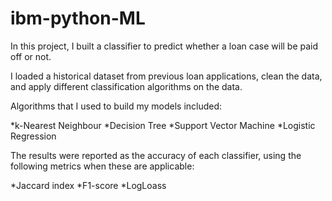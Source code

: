 # ibm-python-ML
In this project, I built a classifier to predict whether a loan case will be paid off or not.

I loaded a historical dataset from previous loan applications, clean the data, and apply different classification algorithms on the data. 

Algorithms that I used to build my models included:

*k-Nearest Neighbour
*Decision Tree
*Support Vector Machine
*Logistic Regression

The results were reported as the accuracy of each classifier, using the following metrics when these are applicable:

*Jaccard index
*F1-score
*LogLoass
